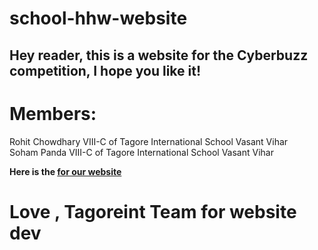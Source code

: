 # school-hhw-website
## Hey reader, this is a website for the Cyberbuzz competition, I hope you like it!

# Members: 
Rohit Chowdhary VIII-C of Tagore International School Vasant Vihar  
Soham Panda  VIII-C of Tagore International School Vasant Vihar  

**Here is the [for our website](https://avacadox21.github.io/tis-e-stats/index.html)**

# Love , Tagoreint Team for website dev
